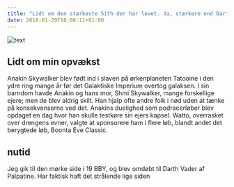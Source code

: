 ```yaml
---
title: "Lidt om den stærkeste Sith der har levet. Ja, stærkere end Darth Malgus"
date: 2018-01-29T16:08:11+01:00
---
```

![text](/img/kveler.png)

<h2>Lidt om min opvækst</h2>
<p>Anakin Skywalker blev født ind i slaveri på ørkenplaneten Tatooine i den ydre ring mange år før det Galaktiske Imperium overtog galaksen. I sin barndom havde Anakin og hans mor, Shmi Skywalker, mange forskellige ejere; men de blev aldrig skilt. Han hjalp ofte andre folk i nød uden at tænke på konsekvenserne ved det. Anakins duelighed som podracerløber blev opdaget en dag hvor han skulle testkøre sin ejers kapsel. Watto, overrasket over drengens evner, valgte at sponsorere ham i flere løb, blandt andet det berygtede løb, Boonta Eve Classic.</p>

<h2>nutid</h2>
<p>Jeg gik til den mørke side i 19 BBY, og blev omdøbt til Darth Vader af Palpatine. Har faktisk haft det strålende lige siden</p>